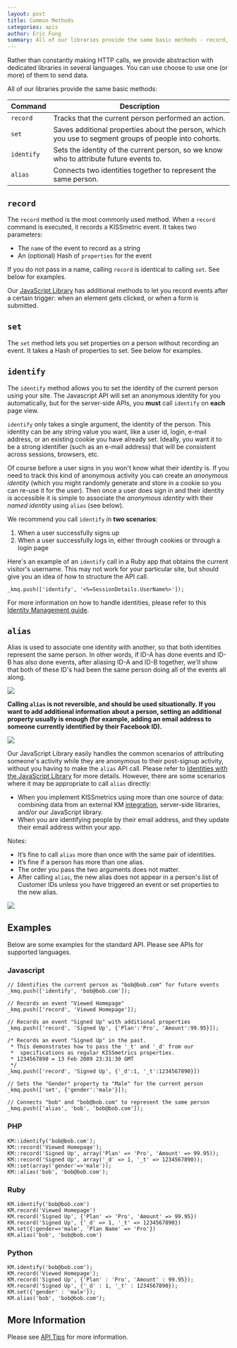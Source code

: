 ```yaml
---
layout: post
title: Common Methods
categories: apis
author: Eric Fung
summary: All of our libraries provide the same basic methods - record, set, identify and alias, which are described in more detail here.
---
```

Rather than constantly making HTTP calls, we provide abstraction with dedicated libraries in several languages. You can use choose to use one (or more) of them to send data.

All of our libraries provide the same basic methods: 

Command    | Description
---------- | ----------------------------
`record`   | Tracks that the current person performed an action.
`set`      | Saves additional properties about the person, which you use to segment groups of people into cohorts.
`identify` | Sets the identity of the current person, so we know who to attribute future events to.
`alias`    | Connects two identities together to represent the same person.

<a name="record"></a>
## `record`

The `record` method is the most commonly used method. When a `record` command is executed, it records a KISSmetric event. It takes two parameters:

* The `name` of the event to record as a string
* An (optional) Hash of `properties` for the event

If you do not pass in a name, calling `record` is identical to calling `set`. See below for examples.

Our [JavaScript Library][js] has additional methods to let you record events after a certain trigger: when an element gets clicked, or when a form is submitted. 

<a name="set"></a>
## `set`

The `set` method lets you set properties on a person without recording an event. It takes a Hash of properties to set. See below for examples.

<a name="identify"></a>
## `identify`

The `identify` method allows you to set the identity of the current person using your site. The Javascript API will set an anonymous identity for you automatically, but for the server-side APIs, you **must** call `identify` on **each** page view.

`identify` only takes a single argument, the identity of the person. This identity can be any string value you want, like a user id, login, e-mail address, or an existing cookie you have already set. Ideally, you want it to be a strong identifier (such as an e-mail address) that will be consistent across sessions, browsers, etc.

Of course before a user signs in you won't know what their identity is. If you need to track this kind of anonymous activity you can create an *anonymous identity* (which you might randomly generate and store in a cookie so you can re-use it for the user). Then once a user does sign in and their identity is accessible it is simple to associate the *anonymous identity* with their *named identity* using `alias` (see below).

We recommend you call `identify` in **two scenarios**:

1. When a user successfully signs up
2. When a user successfully logs in, either through cookies or through a login page

Here's an example of an `identify` call in a Ruby app that obtains the current visitor's username. This may not work for your particular site, but should give you an idea of how to structure the API call.

`_kmq.push(['identify', '<%=SessionDetails.UserName%>']);`

For more information on how to handle identities, please refer to this [Identity Management guide][id].

<a name="alias"></a>
## `alias`

Alias is used to associate one identity with another, so that both identities represent the same person. In other words, if ID-A has done events and ID-B has also done events, after aliasing ID-A and ID-B together, we'll show that both of these ID's had been the same person doing all of the events all along.

[![][alias-regular]][alias-regular]

**Calling `alias` is not reversible, and should be used situationally. If you want to add additional information about a person, setting an additional property usually is enough (for example, adding an email address to someone currently identified by their Facebook ID).**

[![][alias-vs-set]][alias-vs-set]

Our JavaScript Library easily handles the common scenarios of attributing someone's activity while they are anonymous to their post-signup activity, without you having to make the `alias` API call. Please refer to [Identities with the JavaScript Library][js-ids] for more details. However, there are some scenarios where it may be appropriate to call `alias` directly:

* When you implement KISSmetrics using more than one source of data: combining data from an external KM [integration][integration], server-side libraries, and/or our JavaScript library.
* When you are identifying people by their email address, and they update their email address within your app.

Notes:

* It’s fine to call `alias` more than once with the same pair of identities.
* It’s fine if a person has more than one alias.
* The order you pass the two arguments does not matter.
* After calling `alias`, the new alias does not appear in a person's list of Customer IDs unless you have triggered an event or set properties to the new alias.

[![][alias-zero]][alias-zero]

## Examples
Below are some examples for the standard API. Please see APIs for supported languages.

### Javascript
    // Identifies the current person as "bob@bob.com" for future events
    _kmq.push(['identify', 'bob@bob.com']);  

    // Records an event "Viewed Homepage"
    _kmq.push(['record', 'Viewed Homepage']);  

    // Records an event "Signed Up" with additional properties
    _kmq.push(['record', 'Signed Up', {'Plan':'Pro', 'Amount':99.95}]);  

	/* Records an event "Signed Up" in the past.
	 * This demonstrates how to pass the '_t' and '_d' from our 
	 *  specifications as regular KISSmetrics properties.
	 * 1234567890 = 13 Feb 2009 23:31:30 GMT
	 */  
    _kmq.push(['record', 'Signed Up', {'_d':1, '_t':1234567890}])

    // Sets the "Gender" property to "Male" for the current person
    _kmq.push(['set', {'gender':'male'}]);  

    // Connects "bob" and "bob@bob.com" to represent the same person
    _kmq.push(['alias', 'bob', 'bob@bob.com']);

### PHP
    KM::identify('bob@bob.com');
    KM::record('Viewed Homepage');
    KM::record('Signed Up', array('Plan' => 'Pro', 'Amount' => 99.95));
    KM::record('Signed Up', array('_d' => 1, '_t' => 1234567890));
    KM::set(array('gender'=>'male'));
    KM::alias('bob', 'bob@bob.com');


### Ruby
    KM.identify('bob@bob.com')
    KM.record('Viewed Homepage')
    KM.record('Signed Up', {'Plan' => 'Pro', 'Amount' => 99.95})
    KM.record('Signed Up', {'_d' => 1, '_t' => 1234567890})
    KM.set({:gender=>'male', 'Plan Name' => 'Pro'})
    KM.alias('bob', 'bob@bob.com')

### Python
    KM.identify('bob@bob.com');
    KM.record('Viewed Homepage');
    KM.record('Signed Up', {'Plan' : 'Pro', 'Amount' : 99.95});
    KM.record('Signed Up', {'_d' : 1, '_t' : 1234567890});
    KM.set({'gender' : 'male'});
    KM.alias('bob', 'bob@bob.com');

## More Information

Please see [API Tips][tips] for more information.

[js]: /apis/javascript/javascript-specific
[id]: /getting-started/understanding-identities
[tips]: /apis/api-tips
[js-ids]: https://s3.amazonaws.com/kissmetrics-support-files/assets/getting-started/understanding-identities/js-ids.pdf
[integration]: /integrations
[alias-regular]: https://s3.amazonaws.com/kissmetrics-support-files/assets/troubleshooting/troubleshooting-identities/alias-regular.png
[alias-vs-set]: https://s3.amazonaws.com/kissmetrics-support-files/assets/troubleshooting/troubleshooting-identities/alias-vs-set.png
[alias-zero]: https://s3.amazonaws.com/kissmetrics-support-files/assets/troubleshooting/troubleshooting-identities/alias-zero.png